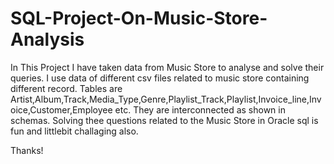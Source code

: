 # SQL-Project-On-Music-Store-Analysis
In This Project I have taken data from Music Store to analyse and solve their queries. I use data of different csv files related to music store containing different record.
Tables are Artist,Album,Track,Media_Type,Genre,Playlist_Track,Playlist,Invoice_line,Invoice,Customer,Employee etc.
They are interconnected as shown in schemas.
Solving thee questions related to the Music Store in Oracle sql is fun and littlebit challaging also.

Thanks!
